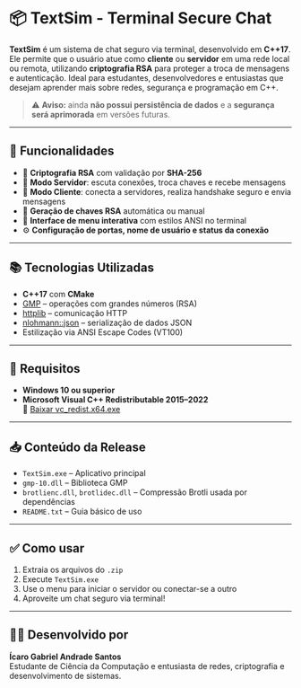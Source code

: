 # 📦 TextSim - Terminal Secure Chat

**TextSim** é um sistema de chat seguro via terminal, desenvolvido em **C++17**. Ele permite que o usuário atue como **cliente** ou **servidor** em uma rede local ou remota, utilizando **criptografia RSA** para proteger a troca de mensagens e autenticação. Ideal para estudantes, desenvolvedores e entusiastas que desejam aprender mais sobre redes, segurança e programação em C++.

> ⚠️ **Aviso:** ainda **não possui persistência de dados** e a **segurança será aprimorada** em versões futuras.

---

## 🚀 Funcionalidades

- 🔐 **Criptografia RSA** com validação por **SHA-256**
- 🧩 **Modo Servidor**: escuta conexões, troca chaves e recebe mensagens
- 🔌 **Modo Cliente**: conecta a servidores, realiza handshake seguro e envia mensagens
- 🧠 **Geração de chaves RSA** automática ou manual
- 🎨 **Interface de menu interativa** com estilos ANSI no terminal
- ⚙️ **Configuração de portas, nome de usuário e status da conexão**

---

## 📚 Tecnologias Utilizadas

- **C++17** com **CMake**
- [GMP](https://gmplib.org/) – operações com grandes números (RSA)
- [httplib](https://github.com/yhirose/cpp-httplib) – comunicação HTTP
- [nlohmann::json](https://github.com/nlohmann/json) – serialização de dados JSON
- Estilização via ANSI Escape Codes (VT100)

---

## 🧪 Requisitos

- **Windows 10 ou superior**
- **Microsoft Visual C++ Redistributable 2015–2022**  
  🔗 [Baixar vc_redist.x64.exe](https://aka.ms/vs/17/release/vc_redist.x64.exe)

---

## 📥 Conteúdo da Release

- `TextSim.exe` – Aplicativo principal
- `gmp-10.dll` – Biblioteca GMP
- `brotlienc.dll`, `brotlidec.dll` – Compressão Brotli usada por dependências
- `README.txt` – Guia básico de uso

---

## ✅ Como usar

1. Extraia os arquivos do `.zip`
2. Execute `TextSim.exe`
3. Use o menu para iniciar o servidor ou conectar-se a outro
4. Aproveite um chat seguro via terminal!

---

## 👨‍💻 Desenvolvido por

**Ícaro Gabriel Andrade Santos**  
Estudante de Ciência da Computação e entusiasta de redes, criptografia e desenvolvimento de sistemas.
